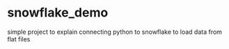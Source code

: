 # snowflake_demo
simple project to explain connecting python to snowflake to load data from flat files
